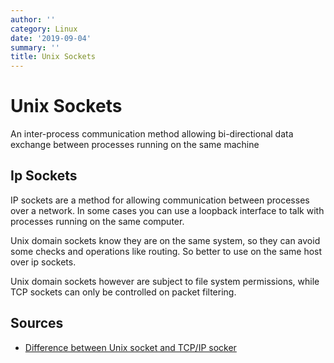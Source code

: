 ```yaml
---
author: ''
category: Linux
date: '2019-09-04'
summary: ''
title: Unix Sockets
---
```

# Unix Sockets

An inter-process communication method allowing bi-directional data exchange between processes running on the same machine

## Ip Sockets

IP sockets are a method for allowing communication between processes over a network. In some cases you can use a loopback interface to talk with processes running on the same computer.

Unix domain sockets know they are on the same system, so they can avoid some checks and operations like routing.
So better to use on the same host over ip sockets.

Unix domain sockets however are subject to file system permissions, while TCP sockets can only be controlled on packet filtering.

## Sources

* [Difference between Unix socket and TCP/IP socker](https://serverfault.com/questions/124517/whats-the-difference-between-unix-socket-and-tcp-ip-socket)


